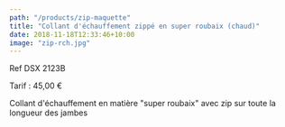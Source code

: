 ```yaml
---
path: "/products/zip-maquette"
title: "Collant d'échauffement zippé en super roubaix (chaud)"
date: 2018-11-18T12:33:46+10:00
image: "zip-rch.jpg"
---
```


Ref DSX 2123B

Tarif : 45,00 €

Collant d'échauffement en matière "super roubaix" avec zip sur toute la longueur des jambes